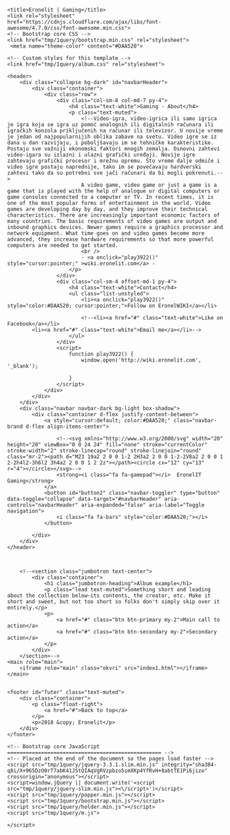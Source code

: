 <!doctype html>
<html lang="en">
<head>
    <meta charset="utf-8">
    <meta name="viewport" content="width=device-width, initial-scale=1, shrink-to-fit=no">
    <meta name="description" content="">
    <meta name="author" content="">
    <link rel="icon" href="http://eronelit.com/logo.ico">

    <title>Eronelit | Gaming</title>
    <link rel="stylesheet" href="https://cdnjs.cloudflare.com/ajax/libs/font-awesome/4.7.0/css/font-awesome.min.css">
    <!-- Bootstrap core CSS -->
    <link href="tmp/1query/bootstrap.min.css" rel="stylesheet">
     <meta name="theme-color" content="#DAA520">

    <!-- Custom styles for this template -->
    <link href="tmp/1query/album.css" rel="stylesheet">
</head>

<body class="body" onkeydown="return false;" onkeypress="return false;" onkeyup="return false;">

    <header>
        <div class="collapse bg-dark" id="navbarHeader">
            <div class="container">
                <div class="row">
                    <div class="col-sm-8 col-md-7 py-4">
                        <h4 class="text-white">Gaming - About</h4>
                        <p class="text-muted">
                            <!--Video-igra, video-igrica ili samo igrica je igra koja se igra uz pomoć analognih ili digitalnih računara ili igračkih konzola priključenih na računar ili televizor. U novije vreme je jedan od najpopularnijih oblika zabave na svetu. Video igre se iz dana u dan razvijaju, i poboljšavaju im se tehničke karakteristike. Postaju sve važniji ekonomski faktori mnogih zemalja. Osnovni zahtevi video-igara su izlazni i ulazni grafički uređaji. Novije igre zahtevaju grafički procesor i mrežnu opremu. Što vreme dalje odmiče i video igre postaju naprednije, tako im se povećavaju hardverski zahtevi tako da su potrebni sve jači računari da bi mogli pokrenuti.-->
                            A video game, video game or just a game is a game that is played with the help of analogue or digital computers or game consoles connected to a computer or TV. In recent times, it is one of the most popular forms of entertainment in the world. Video games are developing day by day, and they improve their technical characteristics. There are increasingly important economic factors of many countries. The basic requirements of video games are output and inbound graphics devices. Newer games require a graphics processor and network equipment. What time goes on and video games become more advanced, they increase hardware requirements so that more powerful computers are needed to get started.
                            <br />
                            - <a onclick="play3922()" style="cursor:pointer;" >wiki.eronelit.com</a> -
                        </p>
                    </div>
                    <div class="col-sm-4 offset-md-1 py-4">
                        <h4 class="text-white">Contact</h4>
                        <ul class="list-unstyled">
                            <li><a onclick="play3922()" style="color:#DAA520; cursor:pointer;">Follow on EronelWIKI</a></li>

                            <!--<li><a href="#" class="text-white">Like on Facebook</a></li>
            <li><a href="#" class="text-white">Email me</a></li>-->
                        </ul>
                    </div>
                    <script>
                        function play3922() {
                            window.open('http://wiki.eronelit.com', '_blank');

                        }
                    </script>
                </div>
            </div>
        </div>
        <div class="navbar navbar-dark bg-light box-shadow">
            <div class="container d-flex justify-content-between">
                <a style="cursor:default; color:#DAA520;" class="navbar-brand d-flex align-items-center">
               
                    <!--<svg xmlns="http://www.w3.org/2000/svg" width="20" height="20" viewBox="0 0 24 24" fill="none" stroke="currentColor" stroke-width="2" stroke-linecap="round" stroke-linejoin="round" class="mr-2"><path d="M23 19a2 2 0 0 1-2 2H3a2 2 0 0 1-2-2V8a2 2 0 0 1 2-2h4l2-3h6l2 3h4a2 2 0 0 1 2 2z"></path><circle cx="12" cy="13" r="4"></circle></svg>-->
                    <strong><i class="fa fa-gamepad"></i>  EronelIT Gaming</strong>
                </a>
                <button id="button2" class="navbar-toggler" type="button" data-toggle="collapse" data-target="#navbarHeader" aria-controls="navbarHeader" aria-expanded="false" aria-label="Toggle navigation">
                    <i class="fa fa-bars" style="color:#DAA520;"></i>
                </button>
               
            </div>
        </div>
    </header>

   

        <!--<section class="jumbotron text-center">
            <div class="container">
                <h1 class="jumbotron-heading">Album example</h1>
                <p class="lead text-muted">Something short and leading about the collection below—its contents, the creator, etc. Make it short and sweet, but not too short so folks don't simply skip over it entirely.</p>
                <p>
                    <a href="#" class="btn btn-primary my-2">Main call to action</a>
                    <a href="#" class="btn btn-secondary my-2">Secondary action</a>
                </p>
            </div>
        </section>-->
    <main role="main">
        <iframe role="main" class="okvri" src="index1.html"></iframe>
    </main>
    

    <footer id="futer" class="text-muted">
        <div class="container">
            <p class="float-right">
                <a href="#">Back to top</a>
            </p>
            <p>2018 &copy; Eronelit</p>
        </div>
    </footer>

    <!-- Bootstrap core JavaScript
    ================================================== -->
    <!-- Placed at the end of the document so the pages load faster -->
    <script src="tmp/1query/jquery-3.3.1.slim.min.js" integrity="sha384-q8i/X+965DzO0rT7abK41JStQIAqVgRVzpbzo5smXKp4YfRvH+8abtTE1Pi6jizo" crossorigin="anonymous"></script>
    <script>window.jQuery || document.write('<script src="tmp/1query/jquery-slim.min.js"><\/script>')</script>
    <script src="tmp/1query/popper.min.js"></script>
    <script src="tmp/1query/bootstrap.min.js"></script>
    <script src="tmp/1query/holder.min.js"></script>
    <script src="tmp/1query/m.js">

    </script>
</body>
</html>
